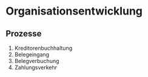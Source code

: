 # Organisationsentwicklung
## Prozesse
1. Kreditorenbuchhaltung
  1. Belegeingang
  2. Belegverbuchung
  3. Zahlungsverkehr
